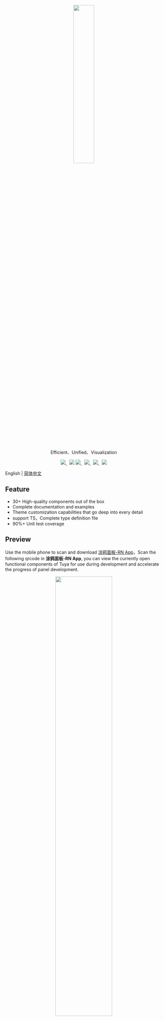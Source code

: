 <center><p align="center"><img src="https://images.tuyacn.com/rms-static/dc225080-25a5-11eb-8913-b53cc9e03c9c-1605267985800.png?tyName=tuya.png" width="36%" height="36%" /></p></center>

<center><p align="center">Efficient、Unified、Visualization</p></center>

<center><p align="center">
  <a href="https://www.npmjs.com/package/tuya-panel-kit" target="_blank">
    <img src="https://img.shields.io/npm/v/tuya-panel-kit/latest.svg" />
  </a>&nbsp;
  <img src="https://img.shields.io/github/license/tuya/tuya-panel-kit.svg" />
  <a href="http://commitizen.github.io/cz-cli/" target="_blank">
    <img src="https://img.shields.io/badge/commitizen-friendly-brightgreen.svg?maxAge=2592000" />
  </a>&nbsp;
  <a href="https://conventionalcommits.org" target="_blank">
    <img src="https://img.shields.io/badge/Conventional%20Commits-1.0.0-brightgreen.svg?maxAge=2592000" />
  </a>&nbsp;
  <a href="https://codecov.io/gh/tuya/tuya-panel-kit" target="_blank">
    <img src="https://codecov.io/gh/tuya/tuya-panel-kit/branch/master/graph/badge.svg" />
  </a>&nbsp;
  <img src="https://github.com/tuya/tuya-panel-kit/workflows/Lint%20Code/badge.svg" />
</p>
</center>

English | [简体中文](./README-zh_CN.md)

## Feature

- 30+ High-quality components out of the box
- Complete documentation and examples
- Theme customization capabilities that go deep into every detail
- support TS，Complete type definition file
- 90%+ Unit test coverage

## Preview

Use the mobile phone to scan and download [涂鸦面板-RN App](https://smartapp.tuya.com/typaneldev)，Scan the following qrcode in **涂鸦面板-RN App**, you can view the currently open functional components of Tuya for use during development and accelerate the progress of panel development.

<center><p align="center"><img src="https://images.tuyacn.com/fe-static/tuya-docs/773b84dd-df35-49e3-974c-77a965152e48.png" width="60%" height="60%" /></p></center>

## Installation

```shell
npm install tuya-panel-kit

or

yarn add tuya-panel-kit
```

## Support

Tuya Developer Center: https://developer.tuya.com/en/

Tuya Smart Help Center: https://support.tuya.com/en/help

Technical Support Council: https://iot.tuya.com/council/

Detail Docs : https://panel-docs.tuyaus.com/

## License

[MIT License](./LICENSE)
